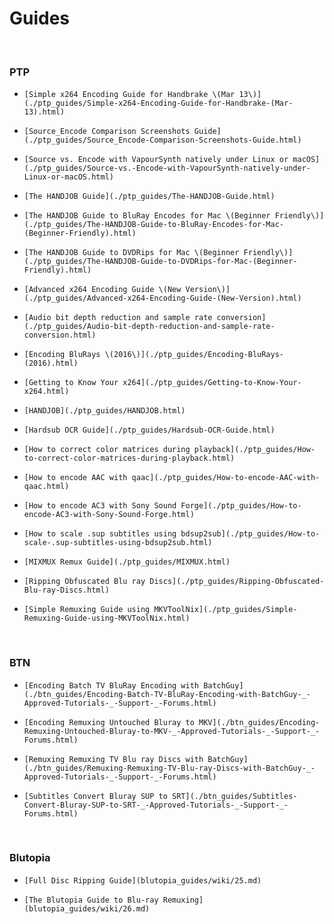 # Guides

&nbsp;

### PTP

*     [Simple x264 Encoding Guide for Handbrake \(Mar 13\)](./ptp_guides/Simple-x264-Encoding-Guide-for-Handbrake-(Mar-13).html)

*     [Source_Encode Comparison Screenshots Guide](./ptp_guides/Source_Encode-Comparison-Screenshots-Guide.html)

*     [Source vs. Encode with VapourSynth natively under Linux or macOS](./ptp_guides/Source-vs.-Encode-with-VapourSynth-natively-under-Linux-or-macOS.html)

*     [The HANDJOB Guide](./ptp_guides/The-HANDJOB-Guide.html)

*     [The HANDJOB Guide to BluRay Encodes for Mac \(Beginner Friendly\)](./ptp_guides/The-HANDJOB-Guide-to-BluRay-Encodes-for-Mac-(Beginner-Friendly).html)

*     [The HANDJOB Guide to DVDRips for Mac \(Beginner Friendly\)](./ptp_guides/The-HANDJOB-Guide-to-DVDRips-for-Mac-(Beginner-Friendly).html)

*     [Advanced x264 Encoding Guide \(New Version\)](./ptp_guides/Advanced-x264-Encoding-Guide-(New-Version).html)

*     [Audio bit depth reduction and sample rate conversion](./ptp_guides/Audio-bit-depth-reduction-and-sample-rate-conversion.html)

*     [Encoding BluRays \(2016\)](./ptp_guides/Encoding-BluRays-(2016).html)

*     [Getting to Know Your x264](./ptp_guides/Getting-to-Know-Your-x264.html)

*     [HANDJOB](./ptp_guides/HANDJOB.html)

*     [Hardsub OCR Guide](./ptp_guides/Hardsub-OCR-Guide.html)

*     [How to correct color matrices during playback](./ptp_guides/How-to-correct-color-matrices-during-playback.html)

*     [How to encode AAC with qaac](./ptp_guides/How-to-encode-AAC-with-qaac.html)

*     [How to encode AC3 with Sony Sound Forge](./ptp_guides/How-to-encode-AC3-with-Sony-Sound-Forge.html)

*     [How to scale .sup subtitles using bdsup2sub](./ptp_guides/How-to-scale-.sup-subtitles-using-bdsup2sub.html)

*     [MIXMUX Remux Guide](./ptp_guides/MIXMUX.html)

*     [Ripping Obfuscated Blu ray Discs](./ptp_guides/Ripping-Obfuscated-Blu-ray-Discs.html)

*     [Simple Remuxing Guide using MKVToolNix](./ptp_guides/Simple-Remuxing-Guide-using-MKVToolNix.html)

&nbsp;


### BTN

*     [Encoding Batch TV BluRay Encoding with BatchGuy](./btn_guides/Encoding-Batch-TV-BluRay-Encoding-with-BatchGuy-_-Approved-Tutorials-_-Support-_-Forums.html)

*     [Encoding Remuxing Untouched Bluray to MKV](./btn_guides/Encoding-Remuxing-Untouched-Bluray-to-MKV-_-Approved-Tutorials-_-Support-_-Forums.html)

*     [Remuxing Remuxing TV Blu ray Discs with BatchGuy](./btn_guides/Remuxing-Remuxing-TV-Blu-ray-Discs-with-BatchGuy-_-Approved-Tutorials-_-Support-_-Forums.html)

*     [Subtitles Convert Bluray SUP to SRT](./btn_guides/Subtitles-Convert-Bluray-SUP-to-SRT-_-Approved-Tutorials-_-Support-_-Forums.html)

&nbsp;


### Blutopia

*     [Full Disc Ripping Guide](blutopia_guides/wiki/25.md)

*     [The Blutopia Guide to Blu-ray Remuxing](blutopia_guides/wiki/26.md)
